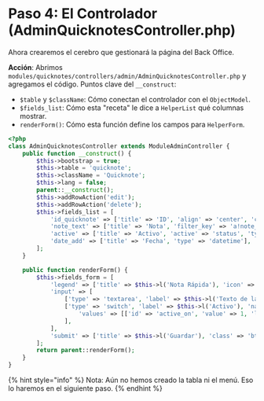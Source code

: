 # Paso 4: El Controlador (AdminQuicknotesController.php)

Ahora crearemos el cerebro que gestionará la página del Back Office.

**Acción**: Abrimos `modules/quicknotes/controllers/admin/AdminQuicknotesController.php` y agregamos el código. Puntos clave del `__construct`:

* `$table` y `$className`: Cómo conectan el controlador con el `ObjectModel`.
* `$fields_list`: Cómo esta "receta" le dice a `HelperList` qué columnas mostrar.
* `renderForm()`: Cómo esta función define los campos para `HelperForm`.

```php
<?php
class AdminQuicknotesController extends ModuleAdminController {
    public function __construct() {
        $this->bootstrap = true;
        $this->table = 'quicknote';
        $this->className = 'Quicknote';
        $this->lang = false;
        parent::__construct();
        $this->addRowAction('edit');
        $this->addRowAction('delete');
        $this->fields_list = [
            'id_quicknote' => ['title' => 'ID', 'align' => 'center', 'class' => 'fixed-width-xs'],
            'note_text' => ['title' => 'Nota', 'filter_key' => 'a!note_text'],
            'active' => ['title' => 'Activo', 'active' => 'status', 'type' => 'bool', 'class' => 'fixed-width-xs'],
            'date_add' => ['title' => 'Fecha', 'type' => 'datetime'],
        ];
    }

    public function renderForm() {
        $this->fields_form = [
            'legend' => ['title' => $this->l('Nota Rápida'), 'icon' => 'icon-pencil'],
            'input' => [
                ['type' => 'textarea', 'label' => $this->l('Texto de la nota'), 'name' => 'note_text', 'autoload_rte' => true, 'required' => true],
                ['type' => 'switch', 'label' => $this->l('Activo'), 'name' => 'active', 'is_bool' => true,
                    'values' => [['id' => 'active_on', 'value' => 1, 'label' => $this->l('Sí')],['id' => 'active_off', 'value' => 0, 'label' => $this->l('No')]],
                ],
            ],
            'submit' => ['title' => $this->l('Guardar'), 'class' => 'btn btn-default pull-right']
        ];
        return parent::renderForm();
    }
}
```

{% hint style="info" %}
Nota: Aún no hemos creado la tabla ni el menú. Eso lo haremos en el siguiente paso.
{% endhint %}
